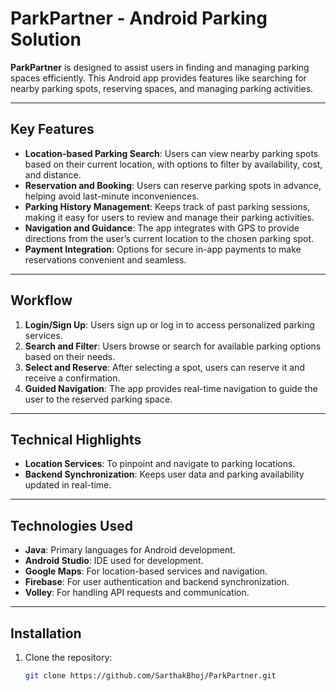 # **ParkPartner** - Android Parking Solution

**ParkPartner** is designed to assist users in finding and managing parking spaces efficiently. This Android app provides features like searching for nearby parking spots, reserving spaces, and managing parking activities.

---

## **Key Features**

- **Location-based Parking Search**: Users can view nearby parking spots based on their current location, with options to filter by availability, cost, and distance.
- **Reservation and Booking**: Users can reserve parking spots in advance, helping avoid last-minute inconveniences.
- **Parking History Management**: Keeps track of past parking sessions, making it easy for users to review and manage their parking activities.
- **Navigation and Guidance**: The app integrates with GPS to provide directions from the user’s current location to the chosen parking spot.
- **Payment Integration**: Options for secure in-app payments to make reservations convenient and seamless.

---

## **Workflow**

1. **Login/Sign Up**: Users sign up or log in to access personalized parking services.
2. **Search and Filter**: Users browse or search for available parking options based on their needs.
3. **Select and Reserve**: After selecting a spot, users can reserve it and receive a confirmation.
4. **Guided Navigation**: The app provides real-time navigation to guide the user to the reserved parking space.

---

## **Technical Highlights**

- **Location Services**: To pinpoint and navigate to parking locations.
- **Backend Synchronization**: Keeps user data and parking availability updated in real-time.

---

## **Technologies Used**
- **Java**: Primary languages for Android development.
- **Android Studio**: IDE used for development.
- **Google Maps**: For location-based services and navigation.
- **Firebase**: For user authentication and backend synchronization.
- **Volley**: For handling API requests and communication.

---

## **Installation**

1. Clone the repository:
   ```bash
   git clone https://github.com/SarthakBhoj/ParkPartner.git
